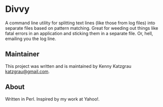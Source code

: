 # Divvy

A command line utility for splitting text lines (like those from log files) into separate files based on pattern matching. Great for weeding out things like fatal errors in an application and sticking them in a separate file. Or, hell, emailing you the log line.

## Maintainer

This project was written and is maintained by Kenny Katzgrau <katzgrau@gmail.com>.

## About

Written in Perl. Inspired by my work at Yahoo!.
